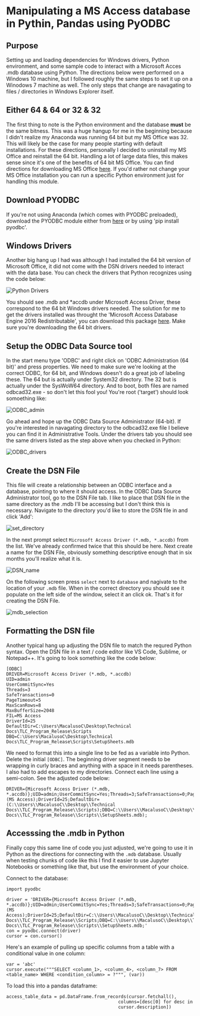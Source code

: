 # Manipulating a MS Access database in Pythin, Pandas using PyODBC

## Purpose

Setting up and loading dependencies for Windows drivers, Python environment, and some sample code to interact with a Microsoft Acces .mdb database using Python. The directions below were performed on a Windows 10 machine, but I followed roughly the same steps to set it up on a Winodows 7 machine as well. The only steps that change are navagating to files / directories in Windows Explorer itself.

## Either 64 & 64 or 32 & 32

The first thing to note is the Python environment and the database __must__ be the same bitness.
This was a huge hangup for me in the beginning because I didn't realize my Anaconda was running 64 bit but my MS Office was 32. This will likely be the case for many people starting with default installations. For these directions, personally I decided to uninstall my MS Office and reinstall the 64 bit. Handling a lot of large data files, this makes sense since it's one of the benefits of 64 bit MS Office. You can find directions for downloading MS Office [here](https://support.office.com/en-us/article/download-and-install-or-reinstall-office-365-or-office-2019-on-a-pc-or-mac-4414eaaf-0478-48be-9c42-23adc4716658). If you'd rather not change your MS Office installation you can run a specific Python environment just for handling this module.

## Download PYODBC

If you're not using Anaconda (which comes with PYODBC preloaded), download the PYODBC module either from [here](https://pypi.org/project/pyodbc/#description) or by using 'pip install pyodbc'. 

## Windows Drivers

Another big hang up I had was although I had installed the 64 bit version of Microsoft Office, it did not come with the DSN drivers needed to interact with the data base. You can check the drivers that Python recognizes using the code below:

![Python Drivers](7pyodbcdrivers().png)

You should see .mdb and *accdb under Microsoft Access Driver, these correspond to the 64 bit Windows drivers needed. The solution for me to get the drivers installed was throught the 'Microsoft Access Database Engine 2016 Redistributable', you can download this package [here](https://www.microsoft.com/en-us/download/details.aspx?id=54920). Make sure you're downloading the 64 bit drivers.

## Setup the ODBC Data Source tool

In the start menu type 'ODBC' and right click on 'ODBC Administration (64 bit)' and press properties. We need to make sure we're looking at the correct ODBC, for 64 bit, and Windows doesn't do a great job of labeling these. The 64 but is actually under System32 directory. The 32 but is actually under the SysWoW64 directory. And to boot, both files are named odbcad32.exe - so don't let this fool you! You're root ('target') should look somoething like: 


![ODBC_admin](odbcad32_correct.png)


Go ahead and hope up the ODBC Data Source Administrator (64-bit). If you're interested in navagating directory to the odbcad32.exe file I believe you can find it in Administrative Tools. Under the drivers tab you should see the same drivers listed as the step above when you checked in Python:


![ODBC_drivers](drivers_tab.png)


## Create the DSN File

This file will create a relationship between an ODBC interface and a database, pointing to where it should access. In the ODBC Data Source Administrator tool, go to the DSN File tab. I like to place that DSN file in the same directory as the .mdb I'll be accessing but I don't think this is necessary. Navigate to the directory you'd like to store the DSN file in and click 'Add':


![set_directory](3setdirectoryandclickadd.png)


In the next prompt select `Microsoft Access Driver (*.mdb, *.accdb)` from the list. We've already confirmed twice that this should be here. Next create a name for the DSN File, obviously something descriptive enough that in six months you'll realize what it is.


![DSN_name](4namenewconnection.png)


On the following screen press `select` next to `database` and nagivate to the location of your `.mdb` file. When in the correct directory you should see it populate on the left side of the window, select it an click ok. That's it for creating the DSN File.


![mdb_selection](5selectthedatabaseinthecurrentdirectory.png)



## Formatting the DSN file

Another typical hang up adjusting the DSN file to match the requred Python syntax. Open the DSN file in a text / code editor like VS Code, Sublime, or Notepad++. It's going to look something like the code below:

```
[ODBC]
DRIVER=Microsoft Access Driver (*.mdb, *.accdb)
UID=admin
UserCommitSync=Yes
Threads=3
SafeTransactions=0
PageTimeout=5
MaxScanRows=8
MaxBufferSize=2048
FIL=MS Access
DriverId=25
DefaultDir=C:\Users\MacalusoC\Desktop\Technical Docs\TLC_Program_Release\Scripts
DBQ=C:\Users\MacalusoC\Desktop\Technical Docs\TLC_Program_Release\Scripts\SetupSheets.mdb
```

We need to format this into a single line to be fed as a variable into Python. Delete the initial `[ODBC]`. The beginning driver segment needs to be wrapping in curly braces and anything with a space in it needs parentheses. I also had to add escapes to my directories. Connect each line using a semi-colon. See the adjusted code below:

```
DRIVER={Microsoft Access Driver (*.mdb, *.accdb)};UID=admin;UserCommitSync=Yes;Threads=3;SafeTransactions=0;PageTimeout=5;MaxScanRows=8;MaxBufferSize=2048;FIL=(MS Access);DriverId=25;DefaultDir=(C:\\Users\\MacalusoC\\Desktop\\Technical Docs\\TLC_Program_Release\\Scripts);DBQ=C:\\Users\\MacalusoC\\Desktop\\Technical Docs\\TLC_Program_Release\\Scripts\\SetupSheets.mdb);
```


## Accesssing the .mdb in Python

Finally copy this same line of code you just adjusted, we're going to use it in Python as the directions for connecting with the `.mdb` database. Usually when testing chunks of code like this I find it easier to use Jupyter Notebooks or something like that, but use the environment of your choice.

Connect to the database:

```
import pyodbc

driver = 'DRIVER={Microsoft Access Driver (*.mdb, *.accdb)};UID=admin;UserCommitSync=Yes;Threads=3;SafeTransactions=0;PageTimeout=5;MaxScanRows=8;MaxBufferSize=2048;FIL=(MS Access);DriverId=25;DefaultDir=C:\\Users\\MacalusoC\\Desktop\\Technical Docs\\TLC_Program_Release\\Scripts;DBQ=C:\\Users\\MacalusoC\\Desktop\\Technical Docs\\TLC_Program_Release\\Scripts\\SetupSheets.mdb;'
con = pyodbc.connect(driver)
cursor = con.cursor()
```

Here's an example of pulling up specific columns from a table with a conditional value in one column:
```
var = 'abc'
cursor.execute("""SELECT <column_1>, <column_4>, <column_7> FROM <table_name> WHERE <condition_column> = ?""", (var))
```

To load this into a pandas dataframe:

```
access_table_data = pd.DataFrame.from_records(cursor.fetchall(),
                                          columns=[desc[0] for desc in
                                          cursor.description])
```
